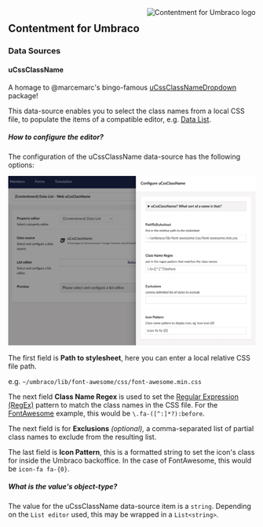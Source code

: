 <img src="../assets/img/logo.png" alt="Contentment for Umbraco logo" title="A state of Umbraco happiness." height="130" align="right">

## Contentment for Umbraco

### Data Sources

#### uCssClassName

A homage to @marcemarc's bingo-famous [uCssClassNameDropdown](https://our.umbraco.com/packages/backoffice-extensions/ucssclassnamedropdown/) package!

This data-source enables you to select the class names from a local CSS file, to populate the items of a compatible editor, e.g. [Data List](../editors/data-list.md).


##### How to configure the editor?

The configuration of the uCssClassName data-source has the following options:

![Configuration Editor for uCssClassName](data-source--ucssclassname--configuration-editor-01.png)

The first field is **Path to stylesheet**, here you can enter a local relative CSS file path.

e.g. `~/umbraco/lib/font-awesome/css/font-awesome.min.css`

The next field **Class Name Regex** is used to set the [Regular Expression (RegEx)](https://docs.microsoft.com/en-us/dotnet/standard/base-types/regular-expressions) pattern to match the class names in the CSS file. For the [FontAwesome](https://fontawesome.com/) example, this would be `\.fa-([^:]*?):before`.

The next field is for **Exclusions** _(optional),_ a comma-separated list of partial class names to exclude from the resulting list.

The last field is **Icon Pattern**, this is a formatted string to set the icon's class for inside the Umbraco backoffice. In the case of FontAwesome, this would be `icon-fa fa-{0}`.


##### What is the value's object-type?

The value for the uCssClassName data-source item is a `string`.
Depending on the `List editor` used, this may be wrapped in a `List<string>`.
